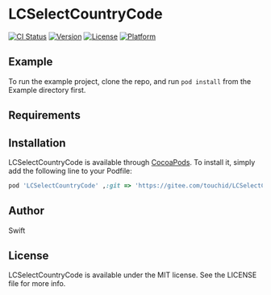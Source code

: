 # LCSelectCountryCode

[![CI Status](https://img.shields.io/travis/Swift/LCSelectCountryCode.svg?style=flat)](https://travis-ci.org/Swift/LCSelectCountryCode)
[![Version](https://img.shields.io/cocoapods/v/LCSelectCountryCode.svg?style=flat)](https://cocoapods.org/pods/LCSelectCountryCode)
[![License](https://img.shields.io/cocoapods/l/LCSelectCountryCode.svg?style=flat)](https://cocoapods.org/pods/LCSelectCountryCode)
[![Platform](https://img.shields.io/cocoapods/p/LCSelectCountryCode.svg?style=flat)](https://cocoapods.org/pods/LCSelectCountryCode)

## Example

To run the example project, clone the repo, and run `pod install` from the Example directory first.

## Requirements

## Installation

LCSelectCountryCode is available through [CocoaPods](https://cocoapods.org). To install
it, simply add the following line to your Podfile:

```ruby
pod 'LCSelectCountryCode' ,:git => 'https://gitee.com/touchid/LCSelectCountryCode' 
```

## Author

Swift


## License

LCSelectCountryCode is available under the MIT license. See the LICENSE file for more info.

